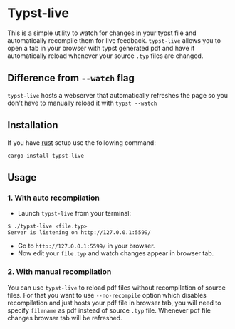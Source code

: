 # Typst-live
This is a simple utility to watch for changes in your [typst](https://github.com/typst/typst) file and automatically
recompile them for live feedback. `typst-live` allows you to open a tab in your browser with typst generated pdf and have it automatically reload
whenever your source `.typ` files are changed.

## Difference from `--watch` flag
`typst-live` hosts a webserver that automatically refreshes the page so you don't have to manually reload it with `typst --watch`

## Installation
If you have [rust](https://www.rust-lang.org) setup use the following command:
```
cargo install typst-live
```

## Usage
### 1. With auto recompilation
* Launch `typst-live` from your terminal:
```
$ ./typst-live <file.typ>
Server is listening on http://127.0.0.1:5599/
```
* Go to `http://127.0.0.1:5599/` in your browser.
* Now edit your `file.typ` and watch changes appear in browser tab.

### 2. With manual recompilation
You can use `typst-live` to reload pdf files without recompilation of source files.
For that you want to use `--no-recompile` option which disables recompilation and just hosts
your pdf file in browser tab, you will need to specify `filename` as pdf instead of source `.typ` file.
Whenever pdf file changes browser tab will be refreshed.
